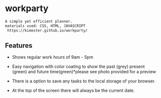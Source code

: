 # workparty

```md
A simple yet efficient planner. 
materials used: CSS, HTML, JAVASCRIPT
 https://kimester.github.io/workparty/
```


## Features
- Shows regular work hours of 9am - 5pm

- Easy navigation with color coating to show the past (grey) present (green) and future time(green)*please see photo provided for a preview 

- There is a option to save any tasks to the local storage of your browser. 

- At the top of the screen there will always be the current date. 





